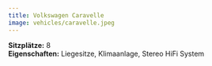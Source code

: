```yaml
---
title: Volkswagen Caravelle
image: vehicles/caravelle.jpeg
---
```


**Sitzplätze:** 8<br>
**Eigenschaften:** Liegesitze, Klimaanlage, Stereo HiFi System<br>